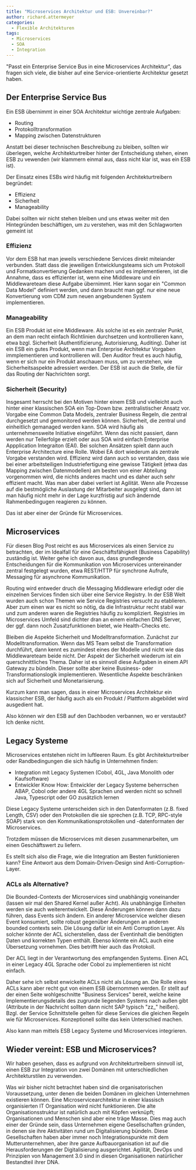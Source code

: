 ```yaml
---
title: "Microservices Architektur und ESB: Unvereinbar?"
author: richard.attermeyer
categories:
  - Flexible Architekturen
tags:
  - Microservices
  - SOA
  - Integration
---
```

"Passt ein Enterprise Service Bus in eine Microservices Architektur", das fragen sich viele, die bisher auf eine Service-orientierte Architektur gesetzt haben.

## Der Enterprise Service Bus
Ein ESB übernimmt in einer SOA Architektur wichtige zentrale Aufgaben:

* Routing
* Protokolltransformation
* Mapping zwischen Datenstrukturen

Anstatt bei dieser technischen Beschreibung zu bleiben, sollten wir überlegen, welche Architekturtreiber hinter der
Entscheidung stehen, einen ESB zu vewenden (wir klammern einmal aus, dass nicht klar ist, was ein ESB ist).

Der Einsatz eines ESBs wird häufig mit folgenden Architekturtreibern begründet:

* Effizienz
* Sicherheit
* Manageability

Dabei sollten wir nicht stehen bleiben und uns etwas weiter mit den Hintegründen beschäftigen, um zu verstehen, was mit den Schlagworten gemeint ist

### Effizienz
Vor dem ESB hat man jeweils verschiedene Services direkt miteiander verbunden. Statt dass die jeweiligen Entwicklungsteams sich um
Protokoll und Formatkonvertierung Gedanken machen und es implementieren, ist die Annahme, dass es effizienter ist, wenn eine Middleware und ein Middlewareteam diese Aufgabe übernimmt.
Hier kann sogar ein "Common Data Model" definiert werden, und dann braucht man ggf. nur eine neue Konvertierung vom CDM zum neuen angebundenen System implementieren.

### Manageability
Ein ESB Produkt ist eine Middleware. Als solche ist es ein zentraler Punkt, an dem man recht einfach Richtlinien durchsetzen und kontrollieren kann, etwa bzgl. Sicherheit (Authentifizierung, Autorisierung, Auditing).
Daher ist ein ESB ein gutes Produkt, wenn man Enterprise Architektur Vorgaben immplementieren und kontrollieren will.
Den Auditor freut es auch häufig, wenn er sich nur ein Produkt anschauen muss, um zu verstehen, wie Sicherheitsaspekte adressiert werden.
Der ESB ist auch die Stelle, die für das Routing der Nachrichten sorgt.

### Sicherheit (Security)

Insgesamt herrscht bei den Motiven hinter einem ESB und vielleicht auch hinter einer klassischen SOA ein Top-Down bzw. zentralistischer Ansatz vor. Vorgabe eine Common Data Models, zentraler Business Regeln, die zentral durchgesetzt und
gemonitored werden können. Sicherheit, die zentral und einheitlich gemanaged werden kann.
SOA wird häufig als unternehmensweite Initiative eingeführt. Wenn das nicht passiert, dann werden nur Teilerfolge erzielt oder aus SOA wird einfach Enterprise Appplication Integraiton (EAI).
Bei solchen Ansätzen spielt dann auch Enterprise Architecture eine Rolle. Wobei EA dort wiederum als zentrale Vorgabe verstanden wird.
Effizienz wird dann auch so verstanden, dass wie bei einer arbeitsteiligen Industriefertigung eine gewisse Tätigkeit (etwa das Mapping zwischen Datenmodellen) am besten von einer Abteilung vorgenommen wird, die nichts anderes macht und es daher auch sehr effizient macht.
Was man aber dabei verliert ist Agilität. Wenn alle Prozesse auf die bestmögliche Auslastung der Mitarbeiter ausgelegt sind, dann ist man häufig nicht mehr in der Lage kurzfristig auf sich ändernde Rahmenbedingugen reagieren zu können.

Das ist aber einer der Gründe für Microservices.

## Microservices

Für diesen Blog Post reicht es aus Microservices als einen Service zu betrachten, der im Idealfall für eine Geschäftsfähigkeit (Business Capability) zuständig ist. Weiter gehe ich davon aus, dass grundlegende Entscheidungen für die Kommunikation von Microservices untereinander
zentral festgelegt wurden, etwa REST/HTTP für synchrone Aufrufe, Messaging für asynchrone Kommunikation.

Routing wird entweder druch die Messaging Middleware erledigt oder die einzelnen Services finden sich über eine Service Registry.
In der ESB Welt wurden auch schon Themen wie Service Registries versucht zu etablieren. Aber zum einen war es nicht so nötig, da die Infrastruktur recht stabil war und zum anderen waren die Registries häufig zu kompliziert. Registries im Microservices Umfeld sind dichter dran an einem einfachen DNS Server, der ggf. dann noch Zusatzfunktionen bietet, wie Health-Checks etc.

Bleiben die Aspekte Sicherheit und Modelltransformation. Zunächst zur Modelltransformation. Wenn das MS Team selbst die Transformation durchführt, dann kennt es zumindest eines der Modelle und nicht wie das Middlewareteam beide nicht.
Der Aspekt der Sicherheit wiederum ist ein querschnittliches Thema. Daher ist es sinnvoll diese Aufgaben in einem API Gateway zu bündeln.
Dieser sollte aber keine Business- oder Transformationslogik implementieren. Wesentliche Aspekte beschränken sich auf Sicherheit und Monetarisierung.

Kurzum kann man sagen, dass in einer Microservices Architektur ein klassischer ESB, der häufig auch als ein Produkt / Plattform abgebildet wird ausgedient hat.

Also können wir den ESB auf den Dachboden verbannen, wo er verstaubt? Ich denke nicht.

## Legacy Systeme

Microservices entstehen nicht im luftleeren Raum. Es gibt Architekturtreiber oder Randbedingungen die sich häufig in Unternehmen finden:

* Integration mit Legacy Systemen (Cobol, 4GL, Java Monolith oder Kaufsoftware)
* Entwickler Know How: Entwickler der Legacy Systeme beherrschen ABAP, Cobol oder andere 4GL Sprachen und werden nicht so schnell Java, Typescript oder GO zusätzlich lernen

Diese Legacy Systeme unterscheiden sich in den Datenformaten (z.B. fixed Length, CSV) oder den Protokollen die sie sprechen (z.B. TCP, RPC-style SOAP) stark von den Kommunikationsprotokollen und -datenformaten der Microservices.

Trotzdem müssen die Microservices mit diesen zusammenarbeiten, um einen Geschäftswert zu liefern.

Es stellt sich also die Frage, wie die Integration am Besten funktionieren kann? Eine Antwort aus dem Domain-Driven-Design sind Anti-Corruption-Layer.

### ACLs als Alternative?
Die Bounded-Contexts der Microservices sind unabhängig voneinander (lassen wir mal den Shared Kernel außer Acht). Als unabhängige Einheiten werden sie auch weiterentwickelt. Diese Änderungen können dann dazu führen, dass Events sich ändern.
Ein anderer Microservice welcher diesen Event konsumiert, sollte robust gegenüber Änderungen an anderen bounded contexts sein.
Die Lösung dafür ist ein Anti Corruption Layer. Als solcher könnte der ACL sicherstellen, dass der Eventinhalt die benötigten Daten und
korrekten Typen enthält. Ebenso könnte ein ACL auch eine Übersetzung vornehmen. Dies betrifft hier auch das Protokoll.

Der ACL liegt in der Verantwortung des empfangenden Systems. Einen ACL in einer Legacy 4GL Sprache oder Cobol zu implementieren ist nicht einfach.

Daher sehe ich selbst enwickelte ACLs nicht als Lösung an. Die Rolle eines ACLs kann aber recht gut von einem ESB übernommen werden.
Er stellt auf der einen Seite wohlgeschnitte "Business Services" bereit, welche keine Implementierungsdetails des zugrunde liegenden Systems
nach außen gibt (Attribute in der Nachricht sollten dann nicht SAP typisch "zz_" heißen). Bzgl. der Service Schnittstelle gelten für diese Services die gleichen Regeln wie für Microservices. Konzeptionell sollte das kein Unterschied machen.

Also kann man mittels ESB Legacy Systeme und Microservices integrieren.

## Wieder vereint: ESB und Microservices?

Wir haben gesehen, dass es aufgrund von Architekturtreibern sinnvoll ist, einen ESB zur Integration von zwei Domänen mit unterschiedlichen
Architekturstilen zu verwenden.

Was wir bisher nicht betrachtet haben sind die organisatorischen Voraussetzung, unter denen die beiden Domänen im gleichen Unternehmen existieren können. Eine Microservicearchitektur in einer klassisch organisierten IT Organisation wird nicht funktionieren.
Die alte Organisationsstruktur ist natürlich auch mit Köpfen verknüpft; Organisationen und Menschen sind aber eine träge Masse.
Dies mag auch einer der Gründe sein, dass Unternehmen eigene Gesellschaften gründen, in denen sie ihre Aktivitäten rund um Digitalisierung bündeln. Diese Gesellschaften haben aber immer noch Integrationspunkte mit dem Mutterunternehmen, aber ihre ganze Aufbauorganisation ist auf die Herausforderungen der Digitalisierung ausgerichtet. Agilität, DevOps und Prinzipien von Management 3.0 sind in diesen Organisationen natürlicher Bestandteil ihrer DNA.
